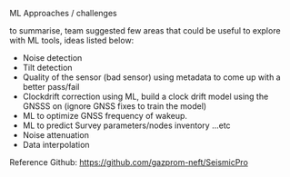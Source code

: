 ML Approaches / challenges

to summarise, team suggested few areas that could be useful to explore with ML tools, ideas listed below:
* Noise detection
* Tilt detection
* Quality of the sensor (bad sensor) using metadata to come up with a better pass/fail
* Clockdrift correction using ML, build a clock drift model using the GNSSS on (ignore GNSS fixes to train the model)
* ML to optimize GNSS frequency of wakeup.
* ML to predict Survey parameters/nodes inventory ...etc
* Noise attenuation
* Data interpolation

Reference Github: https://github.com/gazprom-neft/SeismicPro
 
